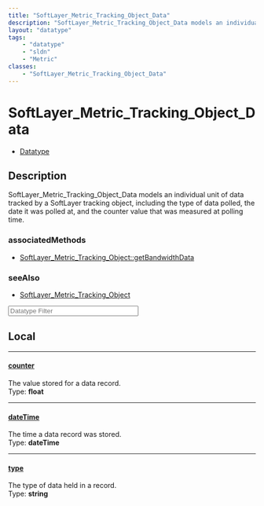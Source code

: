 ```yaml
---
title: "SoftLayer_Metric_Tracking_Object_Data"
description: "SoftLayer_Metric_Tracking_Object_Data models an individual unit of data tracked by a SoftLayer tracking object, includin... "
layout: "datatype"
tags:
    - "datatype"
    - "sldn"
    - "Metric"
classes:
    - "SoftLayer_Metric_Tracking_Object_Data"
---
```


# SoftLayer_Metric_Tracking_Object_Data
<div id='service-datatype'>
    <ul id='sldn-reference-tabs'>
        <li id='datatype'> <a href='/reference/datatypes/SoftLayer_Metric_Tracking_Object_Data' >Datatype</a></li>
    </ul>
</div>

## Description 


SoftLayer_Metric_Tracking_Object_Data models an individual unit of data tracked by a SoftLayer tracking object, including the type of data polled, the date it was polled at, and the counter value that was measured at polling time. 


### associatedMethods

*  [SoftLayer_Metric_Tracking_Object::getBandwidthData](/reference/services/SoftLayer_Metric_Tracking_Object/getBandwidthData )



### seeAlso

* [SoftLayer_Metric_Tracking_Object](/reference/services/SoftLayer_Metric_Tracking_Object )




<!-- Filer BEGIN -->
<div class="view-filters">
        <div class="clearfix">
            <div class="search-input-box">
                <input placeholder="Datatype Filter" onkeyup="titleSearch(inputId='prop-input', divId='properties', elementClass='prop-row')" 
                    type="text" id="prop-input" value="" size="30" maxlength="128" class="form-text">
            </div>
        </div>
</div>
<!-- Filer END -->

<div id="properties" class="content">
<div id="localProperties" class="prop-content" >

## Local
<div class="prop-row">

-----
[counter]: #counter
#### [counter]
The value stored for a data record.   
<span class="type-label">Type: </span>**float**  



</div>
<div class="prop-row">

-----
[dateTime]: #datetime
#### [dateTime]
The time a data record was stored.   
<span class="type-label">Type: </span>**dateTime**  



</div>
<div class="prop-row">

-----
[type]: #type
#### [type]
The type of data held in a record.   
<span class="type-label">Type: </span>**string**  



</div>
</div>
<!-- LOCAL PROPERTY END -->

</div>


